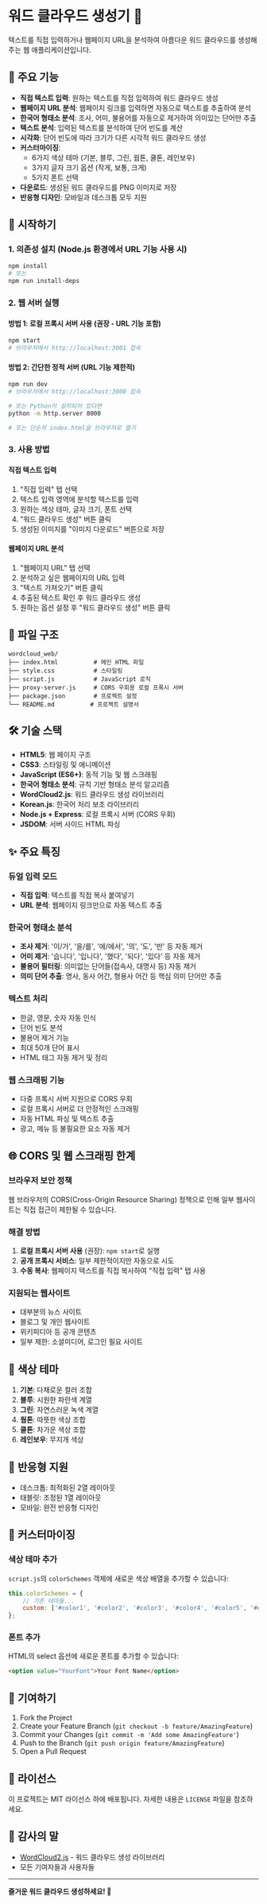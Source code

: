 # 워드 클라우드 생성기 🎨

텍스트를 직접 입력하거나 웹페이지 URL을 분석하여 아름다운 워드 클라우드를 생성해주는 웹 애플리케이션입니다.

## 🌟 주요 기능

- **직접 텍스트 입력**: 원하는 텍스트를 직접 입력하여 워드 클라우드 생성
- **웹페이지 URL 분석**: 웹페이지 링크를 입력하면 자동으로 텍스트를 추출하여 분석
- **한국어 형태소 분석**: 조사, 어미, 불용어를 자동으로 제거하여 의미있는 단어만 추출
- **텍스트 분석**: 입력된 텍스트를 분석하여 단어 빈도를 계산
- **시각화**: 단어 빈도에 따라 크기가 다른 시각적 워드 클라우드 생성
- **커스터마이징**: 
  - 6가지 색상 테마 (기본, 블루, 그린, 웜톤, 쿨톤, 레인보우)
  - 3가지 글자 크기 옵션 (작게, 보통, 크게)
  - 5가지 폰트 선택
- **다운로드**: 생성된 워드 클라우드를 PNG 이미지로 저장
- **반응형 디자인**: 모바일과 데스크톱 모두 지원

## 🚀 시작하기

### 1. 의존성 설치 (Node.js 환경에서 URL 기능 사용 시)
```bash
npm install
# 또는
npm run install-deps
```

### 2. 웹 서버 실행

#### 방법 1: 로컬 프록시 서버 사용 (권장 - URL 기능 포함)
```bash
npm start
# 브라우저에서 http://localhost:3001 접속
```

#### 방법 2: 간단한 정적 서버 (URL 기능 제한적)
```bash
npm run dev
# 브라우저에서 http://localhost:3000 접속

# 또는 Python이 설치되어 있다면
python -m http.server 8000

# 또는 단순히 index.html을 브라우저로 열기
```

### 3. 사용 방법

#### 직접 텍스트 입력
1. "직접 입력" 탭 선택
2. 텍스트 입력 영역에 분석할 텍스트를 입력
3. 원하는 색상 테마, 글자 크기, 폰트 선택
4. "워드 클라우드 생성" 버튼 클릭
5. 생성된 이미지를 "이미지 다운로드" 버튼으로 저장

#### 웹페이지 URL 분석
1. "웹페이지 URL" 탭 선택
2. 분석하고 싶은 웹페이지의 URL 입력
3. "텍스트 가져오기" 버튼 클릭
4. 추출된 텍스트 확인 후 워드 클라우드 생성
5. 원하는 옵션 설정 후 "워드 클라우드 생성" 버튼 클릭

## 📁 파일 구조

```
wordcloud_web/
├── index.html          # 메인 HTML 파일
├── style.css           # 스타일링
├── script.js           # JavaScript 로직
├── proxy-server.js     # CORS 우회용 로컬 프록시 서버
├── package.json        # 프로젝트 설정
└── README.md          # 프로젝트 설명서
```

## 🛠️ 기술 스택

- **HTML5**: 웹 페이지 구조
- **CSS3**: 스타일링 및 애니메이션
- **JavaScript (ES6+)**: 동적 기능 및 웹 스크래핑
- **한국어 형태소 분석**: 규칙 기반 형태소 분석 알고리즘
- **WordCloud2.js**: 워드 클라우드 생성 라이브러리
- **Korean.js**: 한국어 처리 보조 라이브러리
- **Node.js + Express**: 로컬 프록시 서버 (CORS 우회)
- **JSDOM**: 서버 사이드 HTML 파싱

## ✨ 주요 특징

### 듀얼 입력 모드
- **직접 입력**: 텍스트를 직접 복사 붙여넣기
- **URL 분석**: 웹페이지 링크만으로 자동 텍스트 추출

### 한국어 형태소 분석
- **조사 제거**: '이/가', '을/를', '에/에서', '의', '도', '만' 등 자동 제거
- **어미 제거**: '습니다', '입니다', '했다', '되다', '있다' 등 자동 제거
- **불용어 필터링**: 의미없는 단어들(접속사, 대명사 등) 자동 제거
- **의미 단어 추출**: 명사, 동사 어간, 형용사 어간 등 핵심 의미 단어만 추출

### 텍스트 처리
- 한글, 영문, 숫자 자동 인식
- 단어 빈도 분석
- 불용어 제거 기능
- 최대 50개 단어 표시
- HTML 태그 자동 제거 및 정리

### 웹 스크래핑 기능
- 다중 프록시 서버 지원으로 CORS 우회
- 로컬 프록시 서버로 더 안정적인 스크래핑
- 자동 HTML 파싱 및 텍스트 추출
- 광고, 메뉴 등 불필요한 요소 자동 제거

## 🌐 CORS 및 웹 스크래핑 한계

### 브라우저 보안 정책
웹 브라우저의 CORS(Cross-Origin Resource Sharing) 정책으로 인해 일부 웹사이트는 직접 접근이 제한될 수 있습니다.

### 해결 방법
1. **로컬 프록시 서버 사용** (권장): `npm start`로 실행
2. **공개 프록시 서비스**: 일부 제한적이지만 자동으로 시도
3. **수동 복사**: 웹페이지 텍스트를 직접 복사하여 "직접 입력" 탭 사용

### 지원되는 웹사이트
- 대부분의 뉴스 사이트
- 블로그 및 개인 웹사이트
- 위키피디아 등 공개 콘텐츠
- 일부 제한: 소셜미디어, 로그인 필요 사이트

## 🎨 색상 테마

1. **기본**: 다채로운 컬러 조합
2. **블루**: 시원한 파란색 계열
3. **그린**: 자연스러운 녹색 계열
4. **웜톤**: 따뜻한 색상 조합
5. **쿨톤**: 차가운 색상 조합
6. **레인보우**: 무지개 색상

## 📱 반응형 지원

- 데스크톱: 최적화된 2열 레이아웃
- 태블릿: 조정된 1열 레이아웃
- 모바일: 완전 반응형 디자인

## 🔧 커스터마이징

### 색상 테마 추가
`script.js`의 `colorSchemes` 객체에 새로운 색상 배열을 추가할 수 있습니다:

```javascript
this.colorSchemes = {
    // 기존 테마들...
    custom: ['#color1', '#color2', '#color3', '#color4', '#color5', '#color6']
};
```

### 폰트 추가
HTML의 select 옵션에 새로운 폰트를 추가할 수 있습니다:

```html
<option value="YourFont">Your Font Name</option>
```

## 🤝 기여하기

1. Fork the Project
2. Create your Feature Branch (`git checkout -b feature/AmazingFeature`)
3. Commit your Changes (`git commit -m 'Add some AmazingFeature'`)
4. Push to the Branch (`git push origin feature/AmazingFeature`)
5. Open a Pull Request

## 📄 라이선스

이 프로젝트는 MIT 라이선스 하에 배포됩니다. 자세한 내용은 `LICENSE` 파일을 참조하세요.

## 🙏 감사의 말

- [WordCloud2.js](https://github.com/timdream/wordcloud2.js) - 워드 클라우드 생성 라이브러리
- 모든 기여자들과 사용자들

---

**즐거운 워드 클라우드 생성하세요! 🎉**
